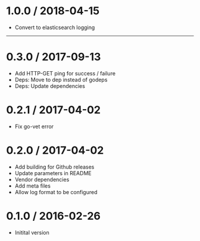 # 1.0.0 / 2018-04-15

  * Convert to elasticsearch logging

----

# 0.3.0 / 2017-09-13

  * Add HTTP-GET ping for success / failure
  * Deps: Move to dep instead of godeps
  * Deps: Update dependencies

# 0.2.1 / 2017-04-02

  * Fix go-vet error

# 0.2.0 / 2017-04-02

  * Add building for Github releases
  * Update parameters in README
  * Vendor dependencies
  * Add meta files
  * Allow log format to be configured


0.1.0 / 2016-02-26
==================

  - Initital version
